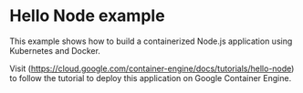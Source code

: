 # Hello Node example

This example shows how to build a containerized Node.js application using
Kubernetes and Docker.

Visit (https://cloud.google.com/container-engine/docs/tutorials/hello-node) to follow the tutorial to deploy this
application on Google Container Engine.

